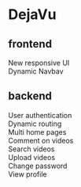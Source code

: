 # DejaVu

## frontend
New responsive UI \
Dynamic Navbav

## backend
User authentication \
Dynamic routing \
Multi home pages \
Comment on videos \
Search videos \
Upload videos \
Change password \
View profile
